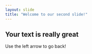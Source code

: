 ```yaml
---
layout: slide
title: "Welcome to our second slide!"
---
```

## Your text is really great
Use the left arrow to go back!
